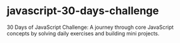 # javascript-30-days-challenge
30 Days of JavaScript Challenge: A journey through core JavaScript concepts by solving daily exercises and building mini projects.
